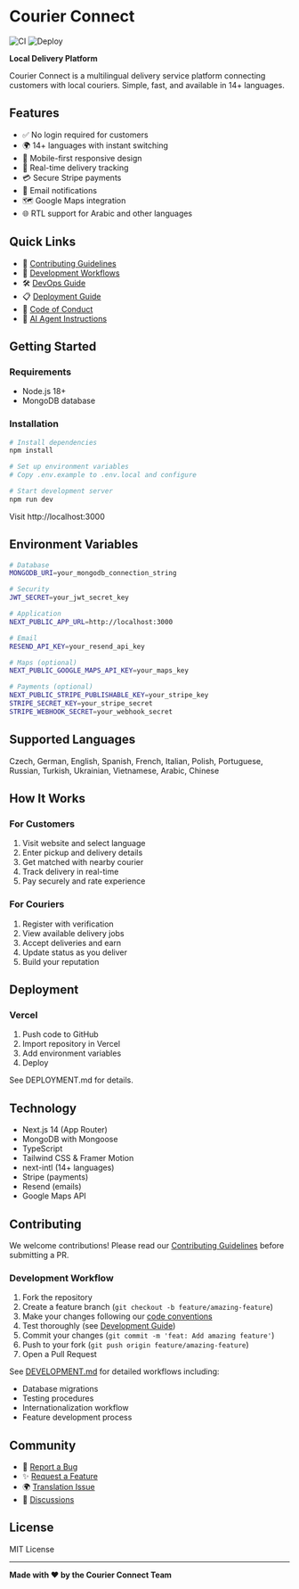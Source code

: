 # Courier Connect

![CI](https://github.com/Hostilian/courier-connect/workflows/CI/badge.svg)
![Deploy](https://github.com/Hostilian/courier-connect/workflows/Deploy%20to%20Production/badge.svg)

**Local Delivery Platform**

Courier Connect is a multilingual delivery service platform connecting customers with local couriers. Simple, fast, and available in 14+ languages.

## Features

- ✅ No login required for customers
- 🌍 14+ languages with instant switching
- 📱 Mobile-first responsive design
- 📍 Real-time delivery tracking
- 💳 Secure Stripe payments
- 📧 Email notifications
- 🗺️ Google Maps integration
- 🌐 RTL support for Arabic and other languages

## Quick Links

- 🚀 [Contributing Guidelines](CONTRIBUTING.md)
- 📖 [Development Workflows](DEVELOPMENT.md)
- 🛠️ [DevOps Guide](DEVOPS.md)
- 📋 [Deployment Guide](DEPLOYMENT.md)
- 🤝 [Code of Conduct](CODE_OF_CONDUCT.md)
- 🤖 [AI Agent Instructions](.github/copilot-instructions.md)

## Getting Started

### Requirements

- Node.js 18+
- MongoDB database

### Installation

```bash
# Install dependencies
npm install

# Set up environment variables
# Copy .env.example to .env.local and configure

# Start development server
npm run dev
```

Visit http://localhost:3000

## Environment Variables

```bash
# Database
MONGODB_URI=your_mongodb_connection_string

# Security
JWT_SECRET=your_jwt_secret_key

# Application
NEXT_PUBLIC_APP_URL=http://localhost:3000

# Email
RESEND_API_KEY=your_resend_api_key

# Maps (optional)
NEXT_PUBLIC_GOOGLE_MAPS_API_KEY=your_maps_key

# Payments (optional)
NEXT_PUBLIC_STRIPE_PUBLISHABLE_KEY=your_stripe_key
STRIPE_SECRET_KEY=your_stripe_secret
STRIPE_WEBHOOK_SECRET=your_webhook_secret
```

## Supported Languages

Czech, German, English, Spanish, French, Italian, Polish, Portuguese, Russian, Turkish, Ukrainian, Vietnamese, Arabic, Chinese

## How It Works

### For Customers

1. Visit website and select language
2. Enter pickup and delivery details
3. Get matched with nearby courier
4. Track delivery in real-time
5. Pay securely and rate experience

### For Couriers

1. Register with verification
2. View available delivery jobs
3. Accept deliveries and earn
4. Update status as you deliver
5. Build your reputation

## Deployment

### Vercel

1. Push code to GitHub
2. Import repository in Vercel
3. Add environment variables
4. Deploy

See DEPLOYMENT.md for details.

## Technology

- Next.js 14 (App Router)
- MongoDB with Mongoose
- TypeScript
- Tailwind CSS & Framer Motion
- next-intl (14+ languages)
- Stripe (payments)
- Resend (emails)
- Google Maps API

## Contributing

We welcome contributions! Please read our [Contributing Guidelines](CONTRIBUTING.md) before submitting a PR.

### Development Workflow

1. Fork the repository
2. Create a feature branch (`git checkout -b feature/amazing-feature`)
3. Make your changes following our [code conventions](CONTRIBUTING.md)
4. Test thoroughly (see [Development Guide](DEVELOPMENT.md))
5. Commit your changes (`git commit -m 'feat: Add amazing feature'`)
6. Push to your fork (`git push origin feature/amazing-feature`)
7. Open a Pull Request

See [DEVELOPMENT.md](DEVELOPMENT.md) for detailed workflows including:
- Database migrations
- Testing procedures
- Internationalization workflow
- Feature development process

## Community

- 🐛 [Report a Bug](.github/ISSUE_TEMPLATE/bug_report.yml)
- ✨ [Request a Feature](.github/ISSUE_TEMPLATE/feature_request.yml)
- 🌍 [Translation Issue](.github/ISSUE_TEMPLATE/translation_issue.yml)
- 💬 [Discussions](https://github.com/Hostilian/courier-connect/discussions)

## License

MIT License

---

**Made with ❤️ by the Courier Connect Team**

